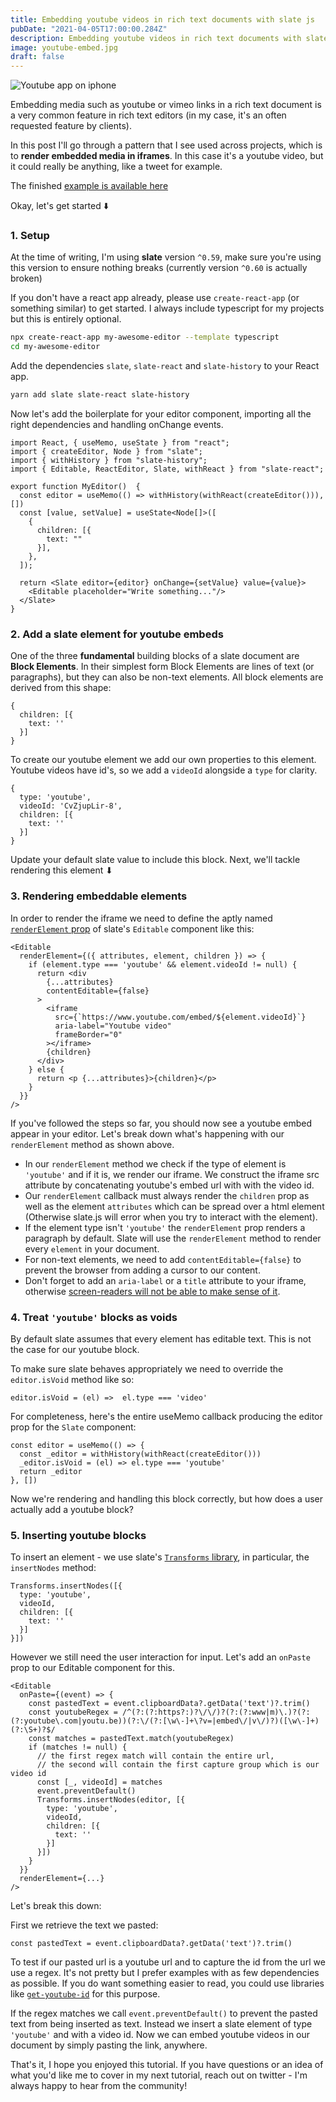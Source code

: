 ```yaml
---
title: Embedding youtube videos in rich text documents with slate js
pubDate: "2021-04-05T17:00:00.284Z"
description: Embedding youtube videos in rich text documents with slate js
image: youtube-embed.jpg
draft: false
---
```


![Youtube app on iphone](youtube-embed.jpg)

Embedding media such as youtube or vimeo links in a rich text document is a very common feature in rich text editors (in my case, it's an often requested feature by clients).

In this post I'll go through a pattern that I see used across projects, which is to __render embedded media in iframes__. In this case it's a youtube video, but it could really be anything, like a tweet for example.

The finished [example is available here](https://github.com/juliankrispel/slate-patterns/blob/master/src/iframe-elements/iframe-elements.tsx)

Okay, let's get started ⬇️

### 1. Setup

At the time of writing, I'm using __slate__ version `^0.59`, make sure you're using this version to ensure nothing breaks (currently version `^0.60` is actually broken)

If you don't have a react app already, please use `create-react-app` (or something similar) to get started. I always include typescript for my projects but this is entirely optional.

```bash
npx create-react-app my-awesome-editor --template typescript
cd my-awesome-editor
```

Add the dependencies `slate`, `slate-react` and `slate-history` to your React app.

```bash
yarn add slate slate-react slate-history
```

Now let's add the boilerplate for your editor component, importing all the right dependencies and handling onChange events.

```tsx
import React, { useMemo, useState } from "react";
import { createEditor, Node } from "slate";
import { withHistory } from "slate-history";
import { Editable, ReactEditor, Slate, withReact } from "slate-react";

export function MyEditor()  {
  const editor = useMemo(() => withHistory(withReact(createEditor())), [])
  const [value, setValue] = useState<Node[]>([
    {
      children: [{
        text: ""
      }],
    },
  ]);

  return <Slate editor={editor} onChange={setValue} value={value}>
    <Editable placeholder="Write something..."/>
  </Slate>
}
```

### 2. Add a slate element for youtube embeds

One of the three __fundamental__ building blocks of a slate document are __Block Elements__. In their simplest form Block Elements are lines of text (or paragraphs), but they can also be non-text elements. All block elements are derived from this shape:

```tsx
{
  children: [{
    text: ''
  }]
}
```

To create our youtube element we add our own properties to this element. Youtube videos have id's, so we add a `videoId` alongside a `type` for clarity.

```tsx
{
  type: 'youtube',
  videoId: 'CvZjupLir-8',
  children: [{
    text: ''
  }]
}
```

Update your default slate value to include this block. Next, we'll tackle rendering this element  ⬇

### 3. Rendering embeddable elements

In order to render the iframe we need to define the aptly named [`renderElement` prop](https://docs.slatejs.org/concepts/08-rendering) of slate's  `Editable` component like this:

```tsx
<Editable
  renderElement={({ attributes, element, children }) => {
    if (element.type === 'youtube' && element.videoId != null) {
      return <div
        {...attributes}
        contentEditable={false}
      >
        <iframe
          src={`https://www.youtube.com/embed/${element.videoId}`}
          aria-label="Youtube video"
          frameBorder="0"
        ></iframe>
        {children}
      </div>
    } else {
      return <p {...attributes}>{children}</p>
    }
  }}
/>
```

If you've followed the steps so far, you should now see a youtube embed appear in your editor. Let's break down what's happening with our `renderElement` method as shown above.

- In our `renderElement` method we check if the type of element is `'youtube'` and if it is, we render our iframe. We construct the iframe src attribute by concatenating youtube's embed url with  with the video id.
- Our `renderElement` callback must always render the `children` prop as well as the element `attributes` which can be spread over a html element (Otherwise slate.js will error when you try to interact with the element).
- If the element type isn't `'youtube'` the `renderElement` prop renders a paragraph by default. Slate will use the `renderElement` method to render every `element` in your document.
- For non-text elements, we need to add `contentEditable={false}` to prevent the browser from adding a cursor to our content.
- Don't forget to add an `aria-label` or a `title` attribute to your iframe, otherwise [screen-readers will not be able to make sense of it](https://fae.disability.illinois.edu/rulesets/FRAME_2/).

### 4. Treat `'youtube'` blocks as voids

By default slate assumes that every element has editable text. This is not the case for our youtube block.

To make sure slate behaves appropriately we need to override the `editor.isVoid` method like so:

```tsx
editor.isVoid = (el) =>  el.type === 'video'
```

For completeness, here's the entire useMemo callback producing the editor prop for the `Slate` component:

```tsx
const editor = useMemo(() => {
  const _editor = withHistory(withReact(createEditor()))
  _editor.isVoid = (el) => el.type === 'youtube'
  return _editor
}, [])
```

Now we're rendering and handling this block correctly, but how does a user actually add a youtube block?

### 5. Inserting youtube blocks

To insert an element - we use slate's [`Transforms` library](https://docs.slatejs.org/api/transforms), in particular, the `insertNodes` method:

```tsx
Transforms.insertNodes([{
  type: 'youtube',
  videoId,
  children: [{
    text: ''
  }]
}])
```

However we still need the user interaction for input. Let's add an `onPaste` prop to our Editable component for this.

```tsx
<Editable
  onPaste={(event) => {
    const pastedText = event.clipboardData?.getData('text')?.trim()
    const youtubeRegex = /^(?:(?:https?:)?\/\/)?(?:(?:www|m)\.)?(?:(?:youtube\.com|youtu.be))(?:\/(?:[\w\-]+\?v=|embed\/|v\/)?)([\w\-]+)(?:\S+)?$/
    const matches = pastedText.match(youtubeRegex)
    if (matches != null) {
      // the first regex match will contain the entire url,
      // the second will contain the first capture group which is our video id
      const [_, videoId] = matches
      event.preventDefault()
      Transforms.insertNodes(editor, [{
        type: 'youtube',
        videoId,
        children: [{
          text: ''
        }]
      }])
    }
  }}
  renderElement={...}
/>
```

Let's break this down:

First we retrieve the text we pasted:

```tsx
const pastedText = event.clipboardData?.getData('text')?.trim()
```

To test if our pasted url is a youtube url and to capture the id from the url we use a regex. It's not pretty but I prefer examples with as few dependencies as possible. If you do want something easier to read, you could use libraries like [`get-youtube-id`](https://www.npmjs.com/package/get-youtube-id) for this purpose.

If the regex matches we call `event.preventDefault()` to prevent the pasted text from being inserted as text. Instead we insert a slate element of type `'youtube'` and with a video id. Now we can embed youtube videos in our document by simply pasting the link, anywhere.

That's it, I hope you enjoyed this tutorial. If you have questions or an idea of what you'd like me to cover in my next tutorial, reach out on twitter - I'm always happy to hear from the community!
